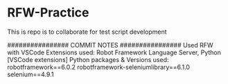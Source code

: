 # RFW-Practice
This is repo is to collaborate for test script development

################ COMMIT NOTES ################
Used RFW with VSCode 
Extensions used: Robot Framework Language Server, Python [VSCode extensions]
Python packages & Versions used:
robotframework==6.0.2
robotframework-seleniumlibrary==6.1.0
selenium==4.9.1
